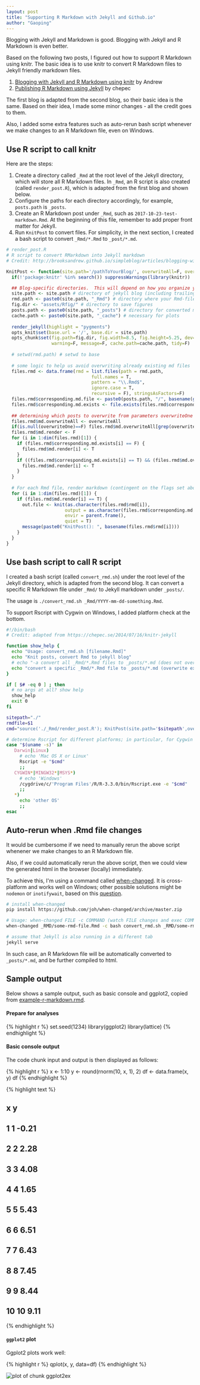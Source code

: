 ```yaml
---
layout: post
title: "Supporting R Markdown with Jekyll and Github.io"
author: "Gaoping"
---
```


Blogging with Jekyll and Markdown is good. Blogging with Jekyll and R Markdown is even better.

Based on the following two posts, I figured out how to support R Markdown using knitr. The basic idea is to use knitr to convert R Markdown files to Jekyll friendly markdown files.

1. [Blogging with Jekyll and R Markdown using knitr](http://brooksandrew.github.io/simpleblog/articles/blogging-with-r-markdown-and-jekyll-using-knitr/) by Andrew
2. [Publishing R Markdown using Jekyll](https://chepec.se/2014/07/16/knitr-jekyll) by chepec

The first blog is adapted from the second blog, so their basic idea is the same. Based on their idea, I made some minor changes - all the credit goes to them.

Also, I added some extra features such as auto-rerun bash script whenever we make changes to an R Markdown file, even on Windows.

## Use R script to call knitr
Here are the steps:

1. Create a directory called `_Rmd` at the root level of the Jekyll directory, which will store all R Markdown files. In `_Rmd`, an R script is also created (called `render_post.R`), which is adapted from the first blog and shown below.
2. Configure the paths for each directory accordingly, for example, `posts.path` is `_posts`.
3. Create an R Markdown post under `_Rmd`, such as `2017-10-23-test-markdown.Rmd`. At the beginning of this file, remember to add proper front matter for Jekyll.
4. Run `KnitPost` to convert files. For simplicity, in the next section, I created a bash script to convert `_Rmd/*.Rmd` to `_post/*.md`.

```R
# render_post.R
# R script to convert RMarkdown into Jekyll markdown
# Credit: http://brooksandrew.github.io/simpleblog/articles/blogging-with-r-markdown-and-jekyll-using-knitr/

KnitPost <- function(site.path='/pathToYourBlog/', overwriteAll=F, overwriteOne=NULL) {
  if(!'package:knitr' %in% search()) suppressWarnings(library(knitr))

  ## Blog-specific directories.  This will depend on how you organize your blog.
  site.path <- site.path # directory of jekyll blog (including trailing slash)
  rmd.path <- paste0(site.path, "_Rmd") # directory where your Rmd-files reside (relative to base)
  fig.dir <- "assets/Rfig/" # directory to save figures
  posts.path <- paste0(site.path, "_posts") # directory for converted markdown files
  cache.path <- paste0(site.path, "_cache") # necessary for plots
  
  render_jekyll(highlight = "pygments")
  opts_knit$set(base.url = '/', base.dir = site.path)
  opts_chunk$set(fig.path=fig.dir, fig.width=8.5, fig.height=5.25, dev='svg', cache=F, 
                 warning=F, message=F, cache.path=cache.path, tidy=F)   
  
  # setwd(rmd.path) # setwd to base
  
  # some logic to help us avoid overwriting already existing md files
  files.rmd <- data.frame(rmd = list.files(path = rmd.path,
                                full.names = T,
                                pattern = "\\.Rmd$",
                                ignore.case = T,
                                recursive = F), stringsAsFactors=F)
  files.rmd$corresponding.md.file <- paste0(posts.path, "/", basename(gsub(pattern = "\\.Rmd$", replacement = ".md", x = files.rmd$rmd)))
  files.rmd$corresponding.md.exists <- file.exists(files.rmd$corresponding.md.file)
  
  ## determining which posts to overwrite from parameters overwriteOne & overwriteAll
  files.rmd$md.overwriteAll <- overwriteAll
  if(is.null(overwriteOne)==F) files.rmd$md.overwriteAll[grep(overwriteOne, files.rmd[,'rmd'], ignore.case=T)] <- T
  files.rmd$md.render <- F
  for (i in 1:dim(files.rmd)[1]) {
    if (files.rmd$corresponding.md.exists[i] == F) {
      files.rmd$md.render[i] <- T
    }
    if ((files.rmd$corresponding.md.exists[i] == T) && (files.rmd$md.overwriteAll[i] == T)) {
      files.rmd$md.render[i] <- T
    }
  }
  
  # For each Rmd file, render markdown (contingent on the flags set above)
  for (i in 1:dim(files.rmd)[1]) {
    if (files.rmd$md.render[i] == T) {
      out.file <- knit(as.character(files.rmd$rmd[i]), 
                      output = as.character(files.rmd$corresponding.md.file[i]),
                      envir = parent.frame(), 
                      quiet = T)
      message(paste0("KnitPost(): ", basename(files.rmd$rmd[i])))
    }     
  }
}
```

## Use bash script to call R script
I created a bash script (called `convert_rmd.sh`) under the root level of the Jekyll directory, which is adapted from the second blog. It can convert a specific R Markdown file under `_Rmd/` to Jekyll markdown under `_posts/`.

The usage is `./convert_rmd.sh _Rmd/YYYY-mm-dd-something.Rmd`. 

To support Rscript with Cygwin on Windows, I added platform check at the bottom.

```bash
#!/bin/bash
# Credit: adapted from https://chepec.se/2014/07/16/knitr-jekyll

function show_help {
  echo "Usage: convert_rmd.sh [filename.Rmd]"
  echo "Knit posts, convert Rmd to jekyll blog"
  # echo "-a convert all _Rmd/*.Rmd files to _posts/*.md (does not overwrite existing md)"
  echo "convert a specific _Rmd/*.Rmd file to _posts/*.md (overwrite existing md)"
}

if [ $# -eq 0 ] ; then
  # no args at all? show help
  show_help
  exit 0
fi

sitepath="./"
rmdfile=$1
cmd="source('./_Rmd/render_post.R'); KnitPost(site.path='$sitepath',overwriteOne='$rmdfile')"

# determine Rscript for different platforms; in particular, for Cygwin on Windows
case "$(uname -s)" in
   Darwin|Linux)
     # echo 'Mac OS X or Linux'
     Rscript -e "$cmd"
     ;;
   CYGWIN*|MINGW32*|MSYS*)
     # echo 'Windows'
     /cygdrive/c/'Program Files'/R/R-3.3.0/bin/Rscript.exe -e "$cmd"
     ;;
   *)
     echo 'other OS' 
     ;;
esac
```

## Auto-rerun when .Rmd file changes
It would be cumbersome if we need to manually rerun the above script whenener we make changes to an R Markdown file.

Also, if we could automatically rerun the above script, then we could view the generated html in the browser (locally) immediately.

To achieve this, I'm using a command called [when-changed](https://github.com/joh/when-changed). It is cross-platform and works well on Windows; other possible solutions might be `nodemon` or `inotifywait`, based on this [question](https://superuser.com/questions/181517/how-to-execute-a-command-whenever-a-file-changes).

```bash
# install when-changed
pip install https://github.com/joh/when-changed/archive/master.zip

# Usage: when-changed FILE -c COMMAND (watch FILE changes and exec COMMAND) 
when-changed _RMD/some-rmd-file.Rmd -c bash convert_rmd.sh _RMD/some-rmd-file.Rmd

# assume that Jekyll is also running in a different tab
jekyll serve
```
In such case, an R Markdown file will be automatically converted to `_posts/*.md`, and be further compiled to html.

## Sample output
Below shows a sample output, such as basic console and ggplot2, copied from [example-r-markdown.rmd](https://gist.github.com/jeromyanglim/2716336).

#### Prepare for analyses

{% highlight r %}
set.seed(1234)
library(ggplot2)
library(lattice)
{% endhighlight %}

#### Basic console output
The code chunk input and output is then displayed as follows:


{% highlight r %}
x <- 1:10
y <- round(rnorm(10, x, 1), 2)
df <- data.frame(x, y)
df
{% endhighlight %}



{% highlight text %}
##     x     y
## 1   1 -0.21
## 2   2  2.28
## 3   3  4.08
## 4   4  1.65
## 5   5  5.43
## 6   6  6.51
## 7   7  6.43
## 8   8  7.45
## 9   9  8.44
## 10 10  9.11
{% endhighlight %}

#### `ggplot2` plot
Ggplot2 plots work well:


{% highlight r %}
qplot(x, y, data=df)
{% endhighlight %}

![plot of chunk ggplot2ex](/assets/Rfig/ggplot2ex-1.svg)

